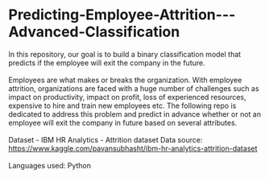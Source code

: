 # Predicting-Employee-Attrition---Advanced-Classification

In this repository, our goal is to build a binary classification model that predicts if the employee will exit the company in the future.
<br />
<br />
Employees are what makes or breaks the organization. With employee attrition, organizations are faced with a huge number of challenges such as impact on productivity, impact on profit, loss of experienced resources, expensive to hire and train new employees etc. The following repo is dedicated to address this problem and predict in advance whether or not an employee will exit the company in future based on several attributes.
<br />
<br />
Dataset - IBM HR Analytics - Attrition dataset
Data source: https://www.kaggle.com/pavansubhasht/ibm-hr-analytics-attrition-dataset
<br />
<br />
Languages used: Python
